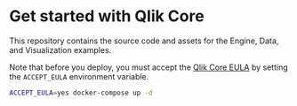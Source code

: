 # Get started with Qlik Core

This repository contains the source code and assets for the Engine, Data, and Visualization examples.

Note that before you deploy, you must accept the [Qlik Core EULA](https://qlikcore.com/beta/) by setting the `ACCEPT_EULA` environment variable.

```sh
ACCEPT_EULA=yes docker-compose up -d
```

